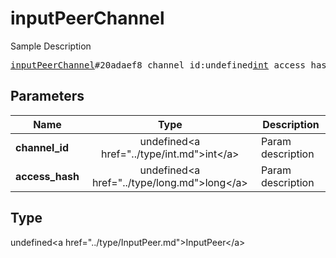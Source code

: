 # inputPeerChannel

Sample Description

<pre>
<a href="../constructor/inputPeerChannel.md">inputPeerChannel</a>#20adaef8 channel_id:undefined<a href="../type/int.md">int</a> access_hash:undefined<a href="../type/long.md">long</a> = undefined<a href="../type/InputPeer.md">InputPeer</a>;
</pre>

## Parameters

| Name | Type | Description |
|------|:----:|-------------|
| **channel_id** | undefined&lt;a href=&#34;../type/int.md&#34;&gt;int&lt;/a&gt; | Param description |
| **access_hash** | undefined&lt;a href=&#34;../type/long.md&#34;&gt;long&lt;/a&gt; | Param description |

## Type

undefined&lt;a href=&#34;../type/InputPeer.md&#34;&gt;InputPeer&lt;/a&gt;
